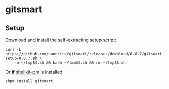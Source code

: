 # gitsmart

## Setup

Download and install the self-extracting setup script:
```
curl -L https://github.com/sanekits/gitsmart/releases/download/0.8.7/gitsmart-setup-0.8.7.sh \
    -o ~/tmp$$.sh && bash ~/tmp$$.sh && rm ~/tmp$$.sh
```


Or **if** [shellkit-pm](https://github.com/sanekits/shellkit-pm) is installed:

    shpm install gitsmart

##
